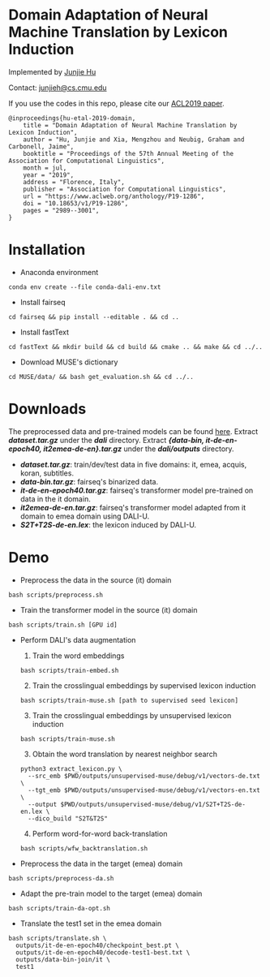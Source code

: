Domain Adaptation of Neural Machine Translation by Lexicon Induction
===
Implemented by [Junjie Hu](http://www.cs.cmu.edu/~junjieh/)

Contact: junjieh@cs.cmu.edu

If you use the codes in this repo, please cite our [ACL2019 paper](https://www.aclweb.org/anthology/P19-1286).

	@inproceedings{hu-etal-2019-domain,
	    title = "Domain Adaptation of Neural Machine Translation by Lexicon Induction",
	    author = "Hu, Junjie and Xia, Mengzhou and Neubig, Graham and Carbonell, Jaime",
	    booktitle = "Proceedings of the 57th Annual Meeting of the Association for Computational Linguistics",
	    month = jul,
	    year = "2019",
	    address = "Florence, Italy",
	    publisher = "Association for Computational Linguistics",
	    url = "https://www.aclweb.org/anthology/P19-1286",
	    doi = "10.18653/v1/P19-1286",
	    pages = "2989--3001",
	}


Installation
==
- Anaconda environment
```
conda env create --file conda-dali-env.txt
```

- Install fairseq
```
cd fairseq && pip install --editable . && cd ..
```

- Install fastText
```
cd fastText && mkdir build && cd build && cmake .. && make && cd ../..
```

- Download MUSE's dictionary
```
cd MUSE/data/ && bash get_evaluation.sh && cd ../..
```

Downloads
==
The preprocessed data and pre-trained models can be found [here](https://drive.google.com/drive/folders/18KMC9OwXgbopKFlK1SIYvuvBJg7RIM7B?usp=sharing). Extract ***dataset.tar.gz*** under the ***dali*** directory. Extract ***{data-bin, it-de-en-epoch40, it2emea-de-en}.tar.gz*** under the ***dali/outputs*** directory.

- ***dataset.tar.gz***: train/dev/test data in five domains: it, emea, acquis, koran, subtitles.
- ***data-bin.tar.gz***: fairseq's binarized data.
- ***it-de-en-epoch40.tar.gz***: fairseq's transformer model pre-trained on data in the it domain.
- ***it2emea-de-en.tar.gz***: fairseq's transformer model adapted from it domain to emea domain using DALI-U.
- ***S2T+T2S-de-en.lex***: the lexicon induced by DALI-U.

Demo
==
- Preprocess the data in the source (it) domain
```
bash scripts/preprocess.sh
```

- Train the transformer model in the source (it) domain
```
bash scripts/train.sh [GPU id]
```

- Perform DALI's data augmentation
	1. Train the word embeddings
	```
	bash scripts/train-embed.sh
	```
	2. Train the crosslingual embeddings by supervised lexicon induction
	```
	bash scripts/train-muse.sh [path to supervised seed lexicon]
	```
	3. Train the crosslingual embeddings by unsupervised lexicon induction
	``` 
	bash scripts/train-muse.sh
	```
	3. Obtain the word translation by nearest neighbor search
	```
	python3 extract_lexicon.py \
	  --src_emb $PWD/outputs/unsupervised-muse/debug/v1/vectors-de.txt \
	  --tgt_emb $PWD/outputs/unsupervised-muse/debug/v1/vectors-en.txt \
	  --output $PWD/outputs/unsupervised-muse/debug/v1/S2T+T2S-de-en.lex \
	  --dico_build "S2T&T2S"
	```
	4. Perform word-for-word back-translation
	```
	bash scripts/wfw_backtranslation.sh 
	```	
	

- Preprocess the data in the target (emea) domain 
```
bash scripts/preprocess-da.sh
```

- Adapt the pre-train model to the target (emea) domain
```
bash scripts/train-da-opt.sh
```

- Translate the test1 set in the emea domain
```
bash scripts/translate.sh \
  outputs/it-de-en-epoch40/checkpoint_best.pt \
  outputs/it-de-en-epoch40/decode-test1-best.txt \
  outputs/data-bin-join/it \
  test1
```

